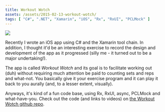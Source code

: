 ```yaml
---
title: Workout Wotch
assets: /assets/2015-02-13-workout-wotch/
tags: [ "C#", ".NET", "Xamarin", "iOS", "Rx", "RxUI", "PCLMock" ]
---
```


![](https://raw.githubusercontent.com/kentcb/WorkoutWotch/master/Art/Icon.png)

Recently I wrote an iOS app using C# and the Xamarin tool chain. In addition, I thought it'd be an interesting exercise to record the design and development of the app as it progressed (silly me - it turned out to be a major undertaking!).

The app is called *Workout Wotch* and its goal is to facilitate working out (duh) without requiring much attention be paid to counting sets and reps and what-not. You basically give it your exercise program and it can play it back to you aurally (and, to a lesser extent, visually).

Anyways, it's kind of a fun code base, using Rx, RxUI, async, PCLMock and what-have-you. Check out the code (and links to videos) on [the Workout Wotch github repo](https://github.com/kentcb/WorkoutWotch).